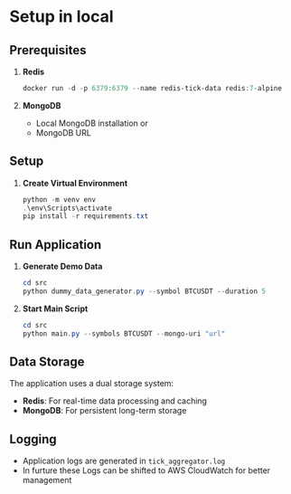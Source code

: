 # Setup in local

## Prerequisites

1. **Redis**
   ```powershell
   docker run -d -p 6379:6379 --name redis-tick-data redis:7-alpine
   ```

2. **MongoDB**
   - Local MongoDB installation or
   - MongoDB URL

## Setup

1. **Create Virtual Environment**
   ```powershell
   python -m venv env
   .\env\Scripts\activate
   pip install -r requirements.txt
   ```

## Run Application

1. **Generate Demo Data**
   ```powershell
   cd src
   python dummy_data_generator.py --symbol BTCUSDT --duration 5
   ```

2. **Start Main Script**
   ```powershell
   cd src
   python main.py --symbols BTCUSDT --mongo-uri "url"
   ```

## Data Storage

The application uses a dual storage system:
- **Redis**: For real-time data processing and caching
- **MongoDB**: For persistent long-term storage

## Logging

- Application logs are generated in `tick_aggregator.log`
- In furture these Logs can be shifted to AWS CloudWatch for better management

